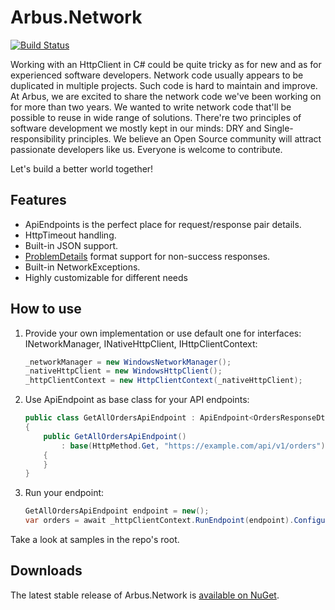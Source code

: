 # Arbus.Network
[![Build Status](https://dev.azure.com/arbus/Arbus.Network/_apis/build/status/Arbus.Network?branchName=master)](https://dev.azure.com/arbus/Arbus.Network/_build/latest?definitionId=40&branchName=master)

Working with an HttpClient in C# could be quite tricky as for new and as for experienced software developers. Network code usually appears to be duplicated in multiple projects. Such code is hard to maintain and improve.  
At Arbus, we are excited to share the network code we've been working on for more than two years. We wanted to write network code that'll be possible to reuse in wide range of solutions. There're two principles of software development we mostly kept in our minds: DRY and Single-responsibility principles. We believe an Open Source community will attract passionate developers like us. Everyone is welcome to contribute. 

Let's build a better world together!

## Features
- ApiEndpoints is the perfect place for request/response pair details.
- HttpTimeout handling.
- Built-in JSON support.
- [ProblemDetails](https://tools.ietf.org/html/rfc7807) format support for non-success responses.
- Built-in NetworkExceptions.
- Highly customizable for different needs

## How to use
1. Provide your own implementation or use default one for interfaces: INetworkManager, INativeHttpClient, IHttpClientContext:
   ```c#
   _networkManager = new WindowsNetworkManager();
   _nativeHttpClient = new WindowsHttpClient();
   _httpClientContext = new HttpClientContext(_nativeHttpClient);

2. Use ApiEndpoint as base class for your API endpoints:
   ```c#
   public class GetAllOrdersApiEndpoint : ApiEndpoint<OrdersResponseDto>
   {
       public GetAllOrdersApiEndpoint()
           : base(HttpMethod.Get, "https://example.com/api/v1/orders")
       {
       }
   }
   ```

3. Run your endpoint:
   ```c#
   GetAllOrdersApiEndpoint endpoint = new();
   var orders = await _httpClientContext.RunEndpoint(endpoint).ConfigureAwait(false);
   ```

  Take a look at samples in the repo's root.

## Downloads

The latest stable release of Arbus.Network is [available on NuGet](https://www.nuget.org/packages/Arbus.Network/).
